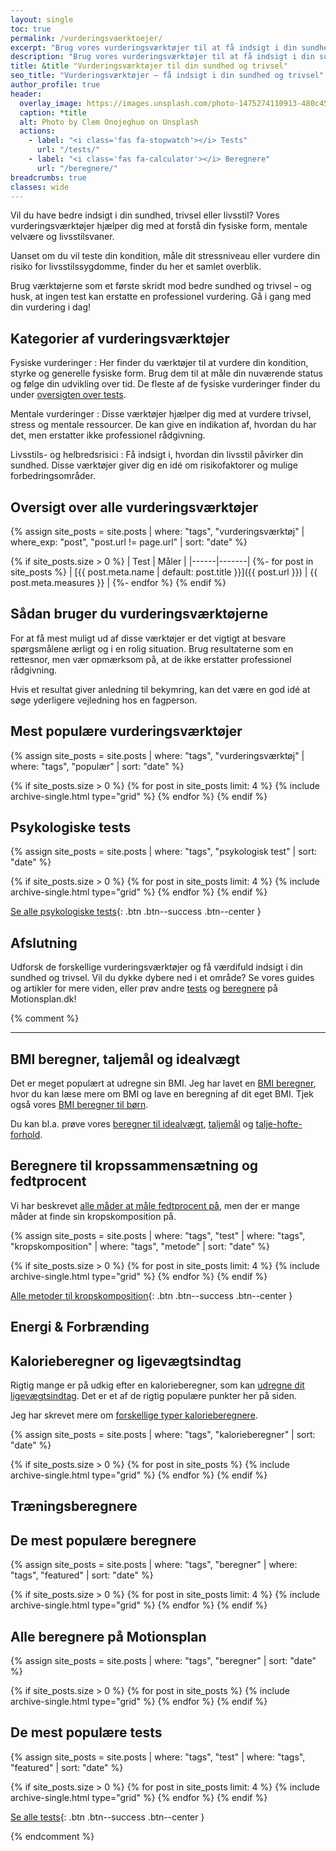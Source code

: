 ```yaml
---
layout: single
toc: true
permalink: /vurderingsvaerktoejer/
excerpt: "Brug vores vurderingsværktøjer til at få indsigt i din sundhed, trivsel og livsstil. Screening, risikovurderinger og selvtests samlet ét sted."
description: "Brug vores vurderingsværktøjer til at få indsigt i din sundhed, trivsel og livsstil. Screening, risikovurderinger og selvtests samlet ét sted."
title: &title "Vurderingsværktøjer til din sundhed og trivsel"
seo_title: "Vurderingsværktøjer – få indsigt i din sundhed og trivsel"
author_profile: true
header:
  overlay_image: https://images.unsplash.com/photo-1475274110913-480c45d0e873?ixlib=rb-1.2.1&ixid=eyJhcHBfaWQiOjEyMDd9&auto=format&fit=crop&h=630&w=1200&q=60
  caption: *title
  alt: Photo by Clem Onojeghuo on Unsplash
  actions:
    - label: "<i class='fas fa-stopwatch'></i> Tests"
      url: "/tests/"
    - label: "<i class='fas fa-calculator'></i> Beregnere"
      url: "/beregnere/"
breadcrumbs: true
classes: wide
---
```


Vil du have bedre indsigt i din sundhed, trivsel eller livsstil? Vores vurderingsværktøjer hjælper dig med at forstå din fysiske form, mentale velvære og livsstilsvaner.

Uanset om du vil teste din kondition, måle dit stressniveau eller vurdere din risiko for livsstilssygdomme, finder du her et samlet overblik.

Brug værktøjerne som et første skridt mod bedre sundhed og trivsel – og husk, at ingen test kan erstatte en professionel vurdering. Gå i gang med din vurdering i dag!

## Kategorier af vurderingsværktøjer

Fysiske vurderinger
: Her finder du værktøjer til at vurdere din kondition, styrke og generelle fysiske form. Brug dem til at måle din nuværende status og følge din udvikling over tid. De fleste af de fysiske vurderinger finder du under [oversigten over tests](/tests/).

Mentale vurderinger
: Disse værktøjer hjælper dig med at vurdere trivsel, stress og mentale ressourcer. De kan give en indikation af, hvordan du har det, men erstatter ikke professionel rådgivning.

Livsstils- og helbredsrisici
: Få indsigt i, hvordan din livsstil påvirker din sundhed. Disse værktøjer giver dig en idé om risikofaktorer og mulige forbedringsområder.

## Oversigt over alle vurderingsværktøjer

{% assign site_posts = site.posts | where: "tags", "vurderingsværktøj" | where_exp: "post", "post.url != page.url" | sort: "date" %}

{% if site_posts.size > 0 %}
| Test | Måler |
|------|-------|
  {%- for post in site_posts %}
| [{{ post.meta.name | default: post.title  }}]({{ post.url }}) | {{ post.meta.measures }} |
  {%- endfor %}
{% endif %}

## Sådan bruger du vurderingsværktøjerne

For at få mest muligt ud af disse værktøjer er det vigtigt at besvare spørgsmålene ærligt og i en rolig situation. Brug resultaterne som en rettesnor, men vær opmærksom på, at de ikke erstatter professionel rådgivning.

Hvis et resultat giver anledning til bekymring, kan det være en god idé at søge yderligere vejledning hos en fagperson.

## Mest populære vurderingsværktøjer

{% assign site_posts = site.posts | where: "tags", "vurderingsværktøj" | where: "tags", "populær" | sort: "date" %}

<div class="feature__wrapper">

{% if site_posts.size > 0 %}
  {% for post in site_posts limit: 4 %}
    {% include archive-single.html type="grid" %}
  {% endfor %}
{% endif %}

</div>

## Psykologiske tests

{% assign site_posts = site.posts | where: "tags", "psykologisk test" | sort: "date" %}

<div class="feature__wrapper" markdown="1">

{% if site_posts.size > 0 %}
  {% for post in site_posts limit: 4 %}
    {% include archive-single.html type="grid" %}
  {% endfor %}
{% endif %}

[Se alle psykologiske tests](/psykiske-sundhedstest/){: .btn .btn--success .btn--center }

</div>

## Afslutning

Udforsk de forskellige vurderingsværktøjer og få værdifuld indsigt i din sundhed og trivsel. Vil du dykke dybere ned i et område? Se vores guides og artikler for mere viden, eller prøv andre [tests](/tests/) og [beregnere](/beregnere/) på Motionsplan.dk!

{% comment %}

***

## BMI beregner, taljemål og idealvægt

Det er meget populært at udregne sin BMI. Jeg har lavet en [BMI beregner](/bmi-beregner/), hvor du kan læse mere om BMI og lave en beregning af dit eget BMI. Tjek også vores [BMI beregner til børn](/bmi-beregner-boern-unge-teenagere/).

Du kan bl.a. prøve vores [beregner til idealvægt](/idealvaegt/), [taljemål](/taljemaal/) og [talje-hofte-forhold](/talje-hofte-ratio/).

## Beregnere til kropssammensætning og fedtprocent

Vi har beskrevet [alle måder at måle fedtprocent på](/maal-fedtprocent/), men der er mange måder at finde sin kropskomposition på.

{% assign site_posts = site.posts | where: "tags", "test" | where: "tags", "kropskomposition" | where: "tags", "metode" | sort: "date" %}

<div class="feature__wrapper" markdown="1">

{% if site_posts.size > 0 %}
  {% for post in site_posts limit: 4 %}
    {% include archive-single.html type="grid" %}
  {% endfor %}
{% endif %}

[Alle metoder til kropskomposition](/maal-fedtprocent/){: .btn .btn--success .btn--center }

</div>

## Energi & Forbrænding

## Kalorieberegner og ligevægtsindtag

Rigtig mange er på udkig efter en kalorieberegner, som kan [udregne dit ligevægtsindtag](/ligevaegtsindtag-beregner/). Det er et af de rigtig populære punkter her på siden.

Jeg har skrevet mere om [forskellige typer kalorieberegnere](/kalorieberegner/).

{% assign site_posts = site.posts | where: "tags", "kalorieberegner" | sort: "date" %}

<div class="feature__wrapper">

{% if site_posts.size > 0 %}
  {% for post in site_posts %}
    {% include archive-single.html type="grid" %}
  {% endfor %}
{% endif %}

</div>

## Træningsberegnere

## De mest populære beregnere

{% assign site_posts = site.posts | where: "tags", "beregner" | where: "tags", "featured" | sort: "date" %}

<div class="feature__wrapper">

{% if site_posts.size > 0 %}
  {% for post in site_posts limit: 4 %}
    {% include archive-single.html type="grid" %}
  {% endfor %}
{% endif %}

</div>

## Alle beregnere på Motionsplan

{% assign site_posts = site.posts | where: "tags", "beregner" | sort: "date" %}

<div class="feature__wrapper">

{% if site_posts.size > 0 %}
  {% for post in site_posts %}
    {% include archive-single.html type="grid" %}
  {% endfor %}
{% endif %}

</div>

## De mest populære tests

{% assign site_posts = site.posts | where: "tags", "test" | where: "tags", "featured" | sort: "date" %}

<div class="feature__wrapper" markdown="1">

{% if site_posts.size > 0 %}
  {% for post in site_posts limit: 4 %}
    {% include archive-single.html type="grid" %}
  {% endfor %}
{% endif %}

[Se alle tests](/tests/){: .btn .btn--success .btn--center }

</div>

{% endcomment %}